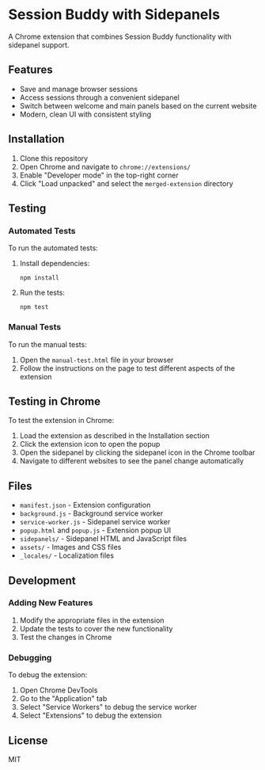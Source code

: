 # Session Buddy with Sidepanels

A Chrome extension that combines Session Buddy functionality with sidepanel support.

## Features

- Save and manage browser sessions
- Access sessions through a convenient sidepanel
- Switch between welcome and main panels based on the current website
- Modern, clean UI with consistent styling

## Installation

1. Clone this repository
2. Open Chrome and navigate to `chrome://extensions/`
3. Enable "Developer mode" in the top-right corner
4. Click "Load unpacked" and select the `merged-extension` directory

## Testing

### Automated Tests

To run the automated tests:

1. Install dependencies:
   ```
   npm install
   ```

2. Run the tests:
   ```
   npm test
   ```

### Manual Tests

To run the manual tests:

1. Open the `manual-test.html` file in your browser
2. Follow the instructions on the page to test different aspects of the extension

## Testing in Chrome

To test the extension in Chrome:

1. Load the extension as described in the Installation section
2. Click the extension icon to open the popup
3. Open the sidepanel by clicking the sidepanel icon in the Chrome toolbar
4. Navigate to different websites to see the panel change automatically

## Files

- `manifest.json` - Extension configuration
- `background.js` - Background service worker
- `service-worker.js` - Sidepanel service worker
- `popup.html` and `popup.js` - Extension popup UI
- `sidepanels/` - Sidepanel HTML and JavaScript files
- `assets/` - Images and CSS files
- `_locales/` - Localization files

## Development

### Adding New Features

1. Modify the appropriate files in the extension
2. Update the tests to cover the new functionality
3. Test the changes in Chrome

### Debugging

To debug the extension:

1. Open Chrome DevTools
2. Go to the "Application" tab
3. Select "Service Workers" to debug the service worker
4. Select "Extensions" to debug the extension

## License

MIT 